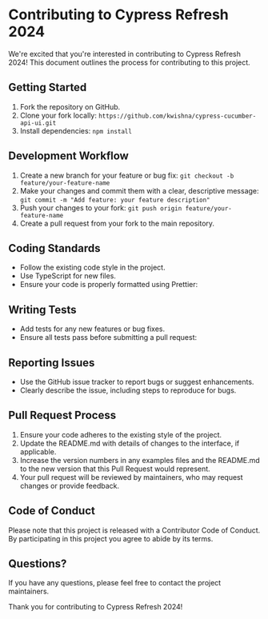 # Contributing to Cypress Refresh 2024

We're excited that you're interested in contributing to Cypress Refresh 2024! This document outlines the process for contributing to this project.

## Getting Started

1. Fork the repository on GitHub.
2. Clone your fork locally: `https://github.com/kwishna/cypress-cucumber-api-ui.git`
3. Install dependencies: `npm install`

## Development Workflow

1. Create a new branch for your feature or bug fix: `git checkout -b feature/your-feature-name`
2. Make your changes and commit them with a clear, descriptive message: `git commit -m "Add feature: your feature description"`
3. Push your changes to your fork: `git push origin feature/your-feature-name`
4. Create a pull request from your fork to the main repository.

## Coding Standards

- Follow the existing code style in the project.
- Use TypeScript for new files.
- Ensure your code is properly formatted using Prettier:

## Writing Tests

- Add tests for any new features or bug fixes.
- Ensure all tests pass before submitting a pull request:

## Reporting Issues

- Use the GitHub issue tracker to report bugs or suggest enhancements.
- Clearly describe the issue, including steps to reproduce for bugs.

## Pull Request Process

1. Ensure your code adheres to the existing style of the project.
2. Update the README.md with details of changes to the interface, if applicable.
3. Increase the version numbers in any examples files and the README.md to the new version that this Pull Request would represent.
4. Your pull request will be reviewed by maintainers, who may request changes or provide feedback.

## Code of Conduct

Please note that this project is released with a Contributor Code of Conduct. By participating in this project you agree to abide by its terms.

## Questions?

If you have any questions, please feel free to contact the project maintainers.

Thank you for contributing to Cypress Refresh 2024!